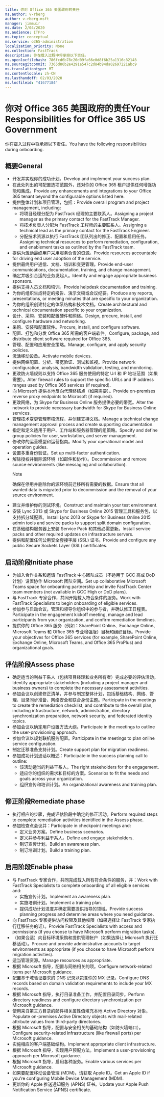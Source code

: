 ```yaml
---
title: 你对 Office 365 美国政府的责任
ms.author: v-rberg
author: v-rberg-msft
manager: jimmuir
ms.date: 2/04/2020
ms.audience: ITPro
ms.topic: conceptual
ms.service: o365-administration
localization_priority: None
ms.collection: FastTrack
description: 你在载入过程中将承担以下责任。
ms.openlocfilehash: 786fcd6b78c20d09fa66e0d8f6b25a1316c82148
ms.sourcegitcommit: 7365d80b2e4291e547c2d84b94da02697221abc9
ms.translationtype: MT
ms.contentlocale: zh-CN
ms.lasthandoff: 02/03/2020
ms.locfileid: "41677184"
---
```

# <a name="your-responsibilities-for-office-365-us-government"></a><span data-ttu-id="233af-103">你对 Office 365 美国政府的责任</span><span class="sxs-lookup"><span data-stu-id="233af-103">Your Responsibilities for Office 365 US Government</span></span>

<span data-ttu-id="233af-104">你在载入过程中将承担以下责任。</span><span class="sxs-lookup"><span data-stu-id="233af-104">You have the following responsibilities during onboarding.</span></span>
  
## <a name="general"></a><span data-ttu-id="233af-105">概要</span><span class="sxs-lookup"><span data-stu-id="233af-105">General</span></span>

- <span data-ttu-id="233af-106">开发并实现你的成功计划。</span><span class="sxs-lookup"><span data-stu-id="233af-106">Develop and implement your success plan.</span></span>   
- <span data-ttu-id="233af-107">在此处列出的可配置选项范围外，还对你的 Office 365 租户提供任何增强功能和集成。</span><span class="sxs-lookup"><span data-stu-id="233af-107">Provide any enhancements and integrations to your Office 365 tenant beyond the configurable options listed here.</span></span>    
- <span data-ttu-id="233af-108">提供整体计划和项目管理，包括：</span><span class="sxs-lookup"><span data-stu-id="233af-108">Provide overall program and project management, including:</span></span>     
  - <span data-ttu-id="233af-109">将项目经理分配为 FastTrack 经理的主要联系人。</span><span class="sxs-lookup"><span data-stu-id="233af-109">Assigning a project manager as the primary contact for the FastTrack Manager.</span></span>   
  - <span data-ttu-id="233af-110">将技术负责人分配为 FastTrack 工程师的主要联系人。</span><span class="sxs-lookup"><span data-stu-id="233af-110">Assigning a technical lead as the primary contact for the FastTrack Engineer.</span></span>  
  - <span data-ttu-id="233af-111">分配技术资源以执行 FastTrack 团队列出的修正、配置和启用任务。</span><span class="sxs-lookup"><span data-stu-id="233af-111">Assigning technical resources to perform remediation, configuration, and enablement tasks as outlined by the FastTrack team.</span></span>   
- <span data-ttu-id="233af-112">提供为激励最终用户采用服务负责的资源。</span><span class="sxs-lookup"><span data-stu-id="233af-112">Provide resources accountable for driving end user adoption of the service.</span></span>    
- <span data-ttu-id="233af-113">提供最终用户通信、文档、培训和变更管理。</span><span class="sxs-lookup"><span data-stu-id="233af-113">Provide end-user communications, documentation, training, and change management.</span></span>    
- <span data-ttu-id="233af-114">确定并吸引合适的业务发起人。</span><span class="sxs-lookup"><span data-stu-id="233af-114">Identify and engage appropriate business sponsors.</span></span>     
- <span data-ttu-id="233af-115">提供支持人员文档和培训。</span><span class="sxs-lookup"><span data-stu-id="233af-115">Provide helpdesk documentation and training.</span></span>     
- <span data-ttu-id="233af-116">为你的组织生成特定的报告、演示文稿或会议纪要。</span><span class="sxs-lookup"><span data-stu-id="233af-116">Produce any reports, presentations, or meeting minutes that are specific to your organization.</span></span>     
- <span data-ttu-id="233af-117">为你的组织创建特定的体系结构和技术文档。</span><span class="sxs-lookup"><span data-stu-id="233af-117">Create architectural and technical documentation specific to your organization.</span></span>     
- <span data-ttu-id="233af-118">设计、采购、安装和配置硬件和网络。</span><span class="sxs-lookup"><span data-stu-id="233af-118">Design, procure, install, and configure hardware and networking.</span></span>    
- <span data-ttu-id="233af-119">采购、安装和配置软件。</span><span class="sxs-lookup"><span data-stu-id="233af-119">Procure, install, and configure software.</span></span>     
- <span data-ttu-id="233af-120">配置、打包和分发 Office 365 所需的客户端软件。</span><span class="sxs-lookup"><span data-stu-id="233af-120">Configure, package, and distribute client software required for Office 365.</span></span>    
- <span data-ttu-id="233af-121">管理、配置和应用安全策略。</span><span class="sxs-lookup"><span data-stu-id="233af-121">Manage, configure, and apply security policies.</span></span>    
- <span data-ttu-id="233af-122">激活移动设备。</span><span class="sxs-lookup"><span data-stu-id="233af-122">Activate mobile devices.</span></span>    
- <span data-ttu-id="233af-123">提供网络配置、分析、带宽验证、测试和监视。</span><span class="sxs-lookup"><span data-stu-id="233af-123">Provide network configuration, analysis, bandwidth validation, testing, and monitoring.</span></span> 
- <span data-ttu-id="233af-124">更改防火墙规则以支持 Office 365 服务使用的特定 Url 和 IP 地址范围（如果需要）。</span><span class="sxs-lookup"><span data-stu-id="233af-124">Alter firewall rules to support the specific URLs and IP address ranges used by Office 365 services (if required).</span></span>
- <span data-ttu-id="233af-125">向 Microsoft 提供本地反向代理终结点（如果需要）。</span><span class="sxs-lookup"><span data-stu-id="233af-125">Provide on-premises reverse proxy endpoints to Microsoft (if required).</span></span>     
- <span data-ttu-id="233af-126">更改网络，为 Skype for Business Online 服务提供必要的带宽。</span><span class="sxs-lookup"><span data-stu-id="233af-126">Alter the network to provide necessary bandwidth for Skype for Business Online services.</span></span>   
- <span data-ttu-id="233af-127">管理技术变更管理审核流程，并创建支持文档。</span><span class="sxs-lookup"><span data-stu-id="233af-127">Manage a technical change management approval process and create supporting documentation.</span></span>    
- <span data-ttu-id="233af-128">指定和定义适用于用户、工作站和服务器管理的组策略。</span><span class="sxs-lookup"><span data-stu-id="233af-128">Specify and define group policies for user, workstation, and server management.</span></span>    
- <span data-ttu-id="233af-129">修改你的运营模型和运营指南。</span><span class="sxs-lookup"><span data-stu-id="233af-129">Modify your operational model and operation guides.</span></span>   
- <span data-ttu-id="233af-130">设置多重身份验证。</span><span class="sxs-lookup"><span data-stu-id="233af-130">Set up multi-factor authentication.</span></span>   
- <span data-ttu-id="233af-131">解除授权并删除源环境（如邮件和协作）。</span><span class="sxs-lookup"><span data-stu-id="233af-131">Decommission and remove source environments (like messaging and collaboration).</span></span> 
    > [!NOTE]
    > <span data-ttu-id="233af-132">确保在停用并删除你的源环境前迁移所有需要的数据。</span><span class="sxs-lookup"><span data-stu-id="233af-132">Ensure that all wanted data is migrated prior to decommission and the removal of your source environment.</span></span>   
- <span data-ttu-id="233af-133">建立并维护你的测试环境。</span><span class="sxs-lookup"><span data-stu-id="233af-133">Construct and maintain your test environment.</span></span>  
- <span data-ttu-id="233af-134">安装 Lync 2013 或 Skype for Business Online 2015 管理工具和服务包，以支持拆分域配置。</span><span class="sxs-lookup"><span data-stu-id="233af-134">Install Lync 2013 or Skype for Business Online 2015 admin tools and service packs to support split domain configuration.</span></span>    
- <span data-ttu-id="233af-135">在基础结构服务器上安装 Service Pack 和其他必需更新。</span><span class="sxs-lookup"><span data-stu-id="233af-135">Install service packs and other required updates on infrastructure servers.</span></span>     
- <span data-ttu-id="233af-136">提供和配置任何公用安全套接字层 (SSL) 证书。</span><span class="sxs-lookup"><span data-stu-id="233af-136">Provide and configure any public Secure Sockets Layer (SSL) certificates.</span></span> 
    
## <a name="initiate-phase"></a><span data-ttu-id="233af-137">启动阶段</span><span class="sxs-lookup"><span data-stu-id="233af-137">Initiate phase</span></span>

- <span data-ttu-id="233af-138">为加入合作关系和邀请 FastTrack 中心团队成员（不适用于 GCC 高或 DoD 计划）设置协作 Microsoft 团队空间。</span><span class="sxs-lookup"><span data-stu-id="233af-138">Set up collaborative Microsoft Teams space for onboarding partnership and invite FastTrack Center team members (not available in GCC High or DoD plans).</span></span>   
- <span data-ttu-id="233af-139">与 FastTrack 专家合作，共同开始载入符合条件的服务。</span><span class="sxs-lookup"><span data-stu-id="233af-139">Work with FastTrack Specialists to begin onboarding of eligible services.</span></span>    
- <span data-ttu-id="233af-140">参加参与启动会议，管理和领导你组织中的参与者，并确认修正日程表。</span><span class="sxs-lookup"><span data-stu-id="233af-140">Participate in the engagement kickoff meeting, manage and lead participants from your organization, and confirm remediation timelines.</span></span>    
- <span data-ttu-id="233af-141">提供你的 Office 365 服务（例如：SharePoint Online、Exchange Online、Microsoft Teams 和 Office 365 专业增强版）目标和组织目标。</span><span class="sxs-lookup"><span data-stu-id="233af-141">Provide your objectives for Office 365 services (for example, SharePoint Online, Exchange Online, Microsoft Teams, and Office 365 ProPlus) and organizational goals.</span></span>
    
## <a name="assess-phase"></a><span data-ttu-id="233af-142">评估阶段</span><span class="sxs-lookup"><span data-stu-id="233af-142">Assess phase</span></span>

- <span data-ttu-id="233af-143">确定适当的利益干系人（包括项目经理和业务所有者）完成必要的评估活动。</span><span class="sxs-lookup"><span data-stu-id="233af-143">Identify appropriate stakeholders (including a project manager and business owners) to complete the necessary assessment activities.</span></span>    
- <span data-ttu-id="233af-144">参加会议以创建修正清单，并参与制定整体计划，包括基础结构、网络、管理、目录同步准备、网络安全和联合身份主题。</span><span class="sxs-lookup"><span data-stu-id="233af-144">Participate in the meetings to create the remediation checklist, and contribute to the overall plan, including infrastructure, network, administration, directory synchronization preparation, network security, and federated identity topics.</span></span> 
- <span data-ttu-id="233af-145">参加会议以确定用户设置方法大纲。</span><span class="sxs-lookup"><span data-stu-id="233af-145">Participate in the meetings to outline the user-provisioning approach.</span></span>     
- <span data-ttu-id="233af-146">参加会议以规划联机服务配置。</span><span class="sxs-lookup"><span data-stu-id="233af-146">Participate in the meetings to plan online service configuration.</span></span>    
- <span data-ttu-id="233af-147">制定迁移准备支持计划。</span><span class="sxs-lookup"><span data-stu-id="233af-147">Create support plan for migration readiness.</span></span>    
- <span data-ttu-id="233af-148">参加成功计划通话以概述：</span><span class="sxs-lookup"><span data-stu-id="233af-148">Participate in the success planning call to outline:</span></span>   
  - <span data-ttu-id="233af-149">该活动适当的利益干系人。</span><span class="sxs-lookup"><span data-stu-id="233af-149">The right stakeholders for the engagement.</span></span>   
  - <span data-ttu-id="233af-150">适应你的组织的需求和目标的方案。</span><span class="sxs-lookup"><span data-stu-id="233af-150">Scenarios to fit the needs and goals across your organization.</span></span>   
  - <span data-ttu-id="233af-151">组织宣传和培训计划。</span><span class="sxs-lookup"><span data-stu-id="233af-151">An organizational awareness and training plan.</span></span>
    
## <a name="remediate-phase"></a><span data-ttu-id="233af-152">修正阶段</span><span class="sxs-lookup"><span data-stu-id="233af-152">Remediate phase</span></span>

- <span data-ttu-id="233af-153">执行相应的步骤，完成评估阶段中确定的修正活动。</span><span class="sxs-lookup"><span data-stu-id="233af-153">Perform required steps to complete remediation activities identified in the Assess phase.</span></span>  
- <span data-ttu-id="233af-154">参加检查点会议并：</span><span class="sxs-lookup"><span data-stu-id="233af-154">Participate in checkpoint meetings and:</span></span>   
  - <span data-ttu-id="233af-155">定义业务方案。</span><span class="sxs-lookup"><span data-stu-id="233af-155">Define business scenarios.</span></span>  
  - <span data-ttu-id="233af-156">定义并参与利益干系人。</span><span class="sxs-lookup"><span data-stu-id="233af-156">Define and engage stakeholders.</span></span>  
  - <span data-ttu-id="233af-157">制订宣传计划。</span><span class="sxs-lookup"><span data-stu-id="233af-157">Build an awareness plan.</span></span> 
  - <span data-ttu-id="233af-158">制订培训计划。</span><span class="sxs-lookup"><span data-stu-id="233af-158">Build a training plan.</span></span>
    
## <a name="enable-phase"></a><span data-ttu-id="233af-159">启用阶段</span><span class="sxs-lookup"><span data-stu-id="233af-159">Enable phase</span></span>

- <span data-ttu-id="233af-160">与 FastTrack 专家合作，共同完成载入所有符合条件的服务，并：</span><span class="sxs-lookup"><span data-stu-id="233af-160">Work with FastTrack Specialists to complete onboarding of all eligible services and:</span></span>  
  - <span data-ttu-id="233af-161">实施宣传计划。</span><span class="sxs-lookup"><span data-stu-id="233af-161">Implement an awareness plan.</span></span>   
  - <span data-ttu-id="233af-162">实施培训计划。</span><span class="sxs-lookup"><span data-stu-id="233af-162">Implement a training plan.</span></span>   
  - <span data-ttu-id="233af-163">提供成功计划进度并确定需要提供指导的领域。</span><span class="sxs-lookup"><span data-stu-id="233af-163">Provide success planning progress and determine areas where you need guidance.</span></span>  
- <span data-ttu-id="233af-164">向 FastTrack 专家提供访问权限及其他权限（如果选择让 FastTrack 专家执行迁移任务的话）。</span><span class="sxs-lookup"><span data-stu-id="233af-164">Provide FastTrack Specialists with access and permissions (if you choose to have Microsoft perform migration tasks).</span></span>   
- <span data-ttu-id="233af-165">（如果合适）向目标环境采购和提供管理帐户（如果选择让 Microsoft 执行迁移活动）。</span><span class="sxs-lookup"><span data-stu-id="233af-165">Procure and provide administrative accounts to target environments as appropriate (if you choose to have Microsoft perform migration activities).</span></span>    
- <span data-ttu-id="233af-166">适当管理资源。</span><span class="sxs-lookup"><span data-stu-id="233af-166">Manage resources as appropriate.</span></span>     
- <span data-ttu-id="233af-167">根据 Microsoft 指导，配置与网络相关的项。</span><span class="sxs-lookup"><span data-stu-id="233af-167">Configure network-related items per Microsoft guidance.</span></span>    
- <span data-ttu-id="233af-168">配置基于域验证要求的 DNS 记录以包含你的 MX 记录。</span><span class="sxs-lookup"><span data-stu-id="233af-168">Configure DNS records based on domain validation requirements to include your MX records.</span></span>    
- <span data-ttu-id="233af-169">根据 Microsoft 指导，执行目录准备工作，并配置目录同步。</span><span class="sxs-lookup"><span data-stu-id="233af-169">Perform directory readiness and configure directory synchronization per Microsoft guidance.</span></span>   
- <span data-ttu-id="233af-170">使用来自第三方目录的邮件相关属性值填充本地 Active Directory 对象。</span><span class="sxs-lookup"><span data-stu-id="233af-170">Populate on-premises Active Directory objects with mail-related attribute values from third-party directories.</span></span>    
- <span data-ttu-id="233af-171">根据 Microsoft 指导，配置与安全相关的基础结构（如防火墙端口）。</span><span class="sxs-lookup"><span data-stu-id="233af-171">Configure security-related infrastructure (like firewall ports) per Microsoft guidance.</span></span>    
- <span data-ttu-id="233af-172">实施相应的客户端基础结构。</span><span class="sxs-lookup"><span data-stu-id="233af-172">Implement appropriate client infrastructure.</span></span>   
- <span data-ttu-id="233af-173">根据 Microsoft 指导，实现用户预配方法。</span><span class="sxs-lookup"><span data-stu-id="233af-173">Implement a user-provisioning approach per Microsoft guidance.</span></span>    
- <span data-ttu-id="233af-174">根据 Microsoft 指导，启用各种服务。</span><span class="sxs-lookup"><span data-stu-id="233af-174">Enable various services per Microsoft guidance.</span></span>    
- <span data-ttu-id="233af-175">如果要配置移动设备管理 (MDM)，请获取 Apple ID。</span><span class="sxs-lookup"><span data-stu-id="233af-175">Get an Apple ID if you're configuring Mobile Device Management (MDM).</span></span>   
- <span data-ttu-id="233af-176">更新你的 Apple 推送通知服务 (APNS) 证书。</span><span class="sxs-lookup"><span data-stu-id="233af-176">Update your Apple Push Notification Service (APNS) certificate.</span></span>
    

  

